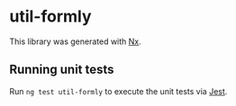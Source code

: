 # util-formly

This library was generated with [Nx](https://nx.dev).

## Running unit tests

Run `ng test util-formly` to execute the unit tests via [Jest](https://jestjs.io).

